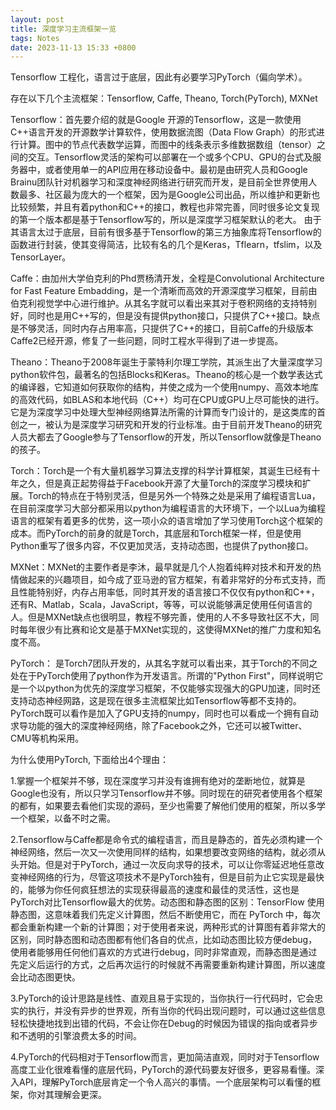 ```yaml
---
layout: post
title: 深度学习主流框架一览
tags: Notes
date: 2023-11-13 15:33 +0800
---
```


Tensorflow 工程化，语言过于底层，因此有必要学习PyTorch（偏向学术）。

存在以下几个主流框架：Tensorflow, Caffe, Theano, Torch(PyTorch), MXNet

Tensorflow：首先要介绍的就是Google 开源的Tensorflow，这是一款使用C++语言开发的开源数学计算软件，使用数据流图（Data Flow Graph）的形式进行计算。图中的节点代表数学运算，而图中的线条表示多维数据数组（tensor）之间的交互。Tensorflow灵活的架构可以部署在一个或多个CPU、GPU的台式及服务器中，或者使用单一的API应用在移动设备中。最初是由研究人员和Google Brainu团队针对机器学习和深度神经网络进行研究而开发，是目前全世界使用人数最多、社区最为庞大的一个框架，因为是Google公司出品，所以维护和更新也比较频繁，并且有着python和C++的接口，教程也非常完善，同时很多论文复现的第一个版本都是基于Tensorflow写的，所以是深度学习框架默认的老大。
由于其语言太过于底层，目前有很多基于Tensorflow的第三方抽象库将Tensorflow的函数进行封装，使其变得简洁，比较有名的几个是Keras，Tflearn，tfslim，以及TensorLayer。

Caffe：由加州大学伯克利的Phd贾杨清开发，全程是Convolutional Architecture for Fast Feature Embadding，是一个清晰而高效的开源深度学习框架，目前由伯克利视觉学中心进行维护。从其名字就可以看出来其对于卷积网络的支持特别好，同时也是用C++写的，但是没有提供python接口，只提供了C++接口。缺点是不够灵活，同时内存占用率高，只提供了C++的接口，目前Caffe的升级版本Caffe2已经开源，修复了一些问题，同时工程水平得到了进一步提高。

Theano：Theano于2008年诞生于蒙特利尔理工学院，其派生出了大量深度学习python软件包，最著名的包括Blocks和Keras。Theano的核心是一个数学表达式的编译器，它知道如何获取你的结构，并使之成为一个使用numpy、高效本地库的高效代码，如BLAS和本地代码（C++）均可在CPU或GPU上尽可能快的进行。它是为深度学习中处理大型神经网络算法所需的计算而专门设计的，是这类库的首创之一，被认为是深度学习研究和开发的行业标准。由于目前开发Theano的研究人员大都去了Google参与了Tensorflow的开发，所以Tensorflow就像是Theano的孩子。

Torch：Torch是一个有大量机器学习算法支撑的科学计算框架，其诞生已经有十年之久，但是真正起势得益于Facebook开源了大量Torch的深度学习模块和扩展。Torch的特点在于特别灵活，但是另外一个特殊之处是采用了编程语言Lua，在目前深度学习大部分都采用以python为编程语言的大环境下，一个以Lua为编程语言的框架有着更多的优势，这一项小众的语言增加了学习使用Torch这个框架的成本。而PyTorch的前身的就是Torch，其底层和Torch框架一样，但是使用Python重写了很多内容，不仅更加灵活，支持动态图，也提供了python接口。

MXNet：MXNet的主要作者是李沐，最早就是几个人抱着纯粹对技术和开发的热情做起来的兴趣项目，如今成了亚马逊的官方框架，有着非常好的分布式支持，而且性能特别好，内存占用率低，同时其开发的语言接口不仅仅有python和C++，还有R、Matlab，Scala，JavaScript，等等，可以说能够满足使用任何语言的人。但是MXNet缺点也很明显，教程不够完善，使用的人不多导致社区不大，同时每年很少有比赛和论文是基于MXNet实现的，这使得MXNet的推广力度和知名度不高。

PyTorch： 是Torch7团队开发的，从其名字就可以看出来，其于Torch的不同之处在于PyTorch使用了python作为开发语言。所谓的"Python First"，同样说明它是一个以python为优先的深度学习框架，不仅能够实现强大的GPU加速，同时还支持动态神经网路，这是现在很多主流框架比如Tensorflow等都不支持的。
PyTorch既可以看作是加入了GPU支持的numpy，同时也可以看成一个拥有自动求导功能的强大的深度神经网络，除了Facebook之外，它还可以被Twitter、CMU等机构采用。


为什么使用PyTorch, 下面给出4个理由：

1.掌握一个框架并不够，现在深度学习并没有谁拥有绝对的垄断地位，就算是Google也没有，所以只学习Tensorflow并不够。同时现在的研究者使用各个框架的都有，如果要去看他们实现的源码，至少也需要了解他们使用的框架，所以多学一个框架，以备不时之需。

2.Tensorflow与Caffe都是命令式的编程语言，而且是静态的，首先必须构建一个神经网络，然后一次又一次使用同样的结构，如果想要改变网络的结构，就必须从头开始。但是对于PyTorch，通过一次反向求导的技术，可以让你零延迟地任意改变神经网络的行为，尽管这项技术不是PyTorch独有，但是目前为止它实现是最快的，能够为你任何疯狂想法的实现获得最高的速度和最佳的灵活性，这也是PyTorch对比Tensorflow最大的优势。动态图和静态图的区别：TensorFlow 使用静态图，这意味着我们先定义计算图，然后不断使用它，而在 PyTorch 中，每次都会重新构建一个新的计算图；对于使用者来说，两种形式的计算图有着非常大的区别，同时静态图和动态图都有他们各自的优点，比如动态图比较方便debug，使用者能够用任何他们喜欢的方式进行debug，同时非常直观，而静态图是通过先定义后运行的方式，之后再次运行的时候就不再需要重新构建计算图，所以速度会比动态图更快。

3.PyTorch的设计思路是线性、直观且易于实现的，当你执行一行代码时，它会忠实的执行，并没有异步的世界观，所有当你的代码出现问题时，可以通过这些信息轻松快捷地找到出错的代码，不会让你在Debug的时候因为错误的指向或者异步和不透明的引擎浪费太多的时间。

4.PyTorch的代码相对于Tensorflow而言，更加简洁直观，同时对于Tensorflow高度工业化很难看懂的底层代码，PyTorch的源代码要友好很多，更容易看懂。深入API，理解PyTorch底层肯定一个令人高兴的事情。一个底层架构可以看懂的框架，你对其理解会更深。

